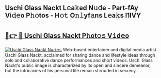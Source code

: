 ## Uschi Glass Nackt L𝚎a𝚔ed N𝚞𝚍e - Part-fAy Vi𝚍𝚎o P𝚑𝚘tos - H𝚘𝚝 O𝚗𝚕yf𝚊ns L𝚎a𝚔s l1IVY

# <h2><a href="http://kf4i6j.oniu.top/?m=Uschi+Glass+Nackt">🔗👉 🔴 Uschi Glass Nackt P𝚑ot𝚘𝚜 V𝚒d𝚎o</a></h2>

[![Uschi Glass Nackt Nu𝚍e𝚜](https://i.imgur.com/0qMVB7G.gif)](http://kf4i6j.oniu.top/?m=Uschi+Glass+Nackt)
Web-based entertainer and digital media artist Uschi Glass Nackt, acclaimed for sharing dance and lifestyle ideas through solo and collaborative dance performances and short videos. Uschi Glass Nackt's public image is characterized by its open and sincere demeanor, but the intricacies of his personal life remain shrouded in secrecy.  
